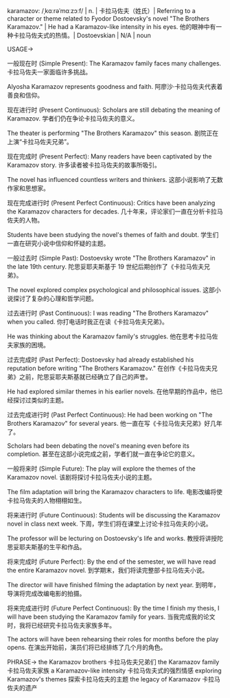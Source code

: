 karamazov: /ˌkɑːrəˈmɑːzɔːf/ | n. | 卡拉马佐夫（姓氏）|  Referring to a character or theme related to Fyodor Dostoevsky's novel "The Brothers Karamazov." |  He had a Karamazov-like intensity in his eyes. 他的眼神中有一种卡拉马佐夫式的热情。|  Dostoevskian | N/A | noun

USAGE->

一般现在时 (Simple Present):
The Karamazov family faces many challenges. 卡拉马佐夫一家面临许多挑战。

Alyosha Karamazov represents goodness and faith. 阿廖沙·卡拉马佐夫代表着善良和信仰。


现在进行时 (Present Continuous):
Scholars are still debating the meaning of Karamazov. 学者们仍在争论卡拉马佐夫的意义。

The theater is performing "The Brothers Karamazov" this season.  剧院正在上演“卡拉马佐夫兄弟”。


现在完成时 (Present Perfect):
Many readers have been captivated by the Karamazov story. 许多读者被卡拉马佐夫的故事所吸引。

The novel has influenced countless writers and thinkers. 这部小说影响了无数作家和思想家。


现在完成进行时 (Present Perfect Continuous):
Critics have been analyzing the Karamazov characters for decades.  几十年来，评论家们一直在分析卡拉马佐夫的人物。

Students have been studying the novel's themes of faith and doubt. 学生们一直在研究小说中信仰和怀疑的主题。



一般过去时 (Simple Past):
Dostoevsky wrote "The Brothers Karamazov" in the late 19th century.  陀思妥耶夫斯基于 19 世纪后期创作了《卡拉马佐夫兄弟》。

The novel explored complex psychological and philosophical issues. 这部小说探讨了复杂的心理和哲学问题。



过去进行时 (Past Continuous):
I was reading "The Brothers Karamazov" when you called. 你打电话时我正在读《卡拉马佐夫兄弟》。

He was thinking about the Karamazov family's struggles. 他在思考卡拉马佐夫家族的困境。



过去完成时 (Past Perfect):
Dostoevsky had already established his reputation before writing "The Brothers Karamazov." 在创作《卡拉马佐夫兄弟》之前，陀思妥耶夫斯基就已经确立了自己的声誉。

He had explored similar themes in his earlier novels. 在他早期的作品中，他已经探讨过类似的主题。



过去完成进行时 (Past Perfect Continuous):
He had been working on "The Brothers Karamazov" for several years.  他一直在写《卡拉马佐夫兄弟》好几年了。

Scholars had been debating the novel's meaning even before its completion.  甚至在这部小说完成之前，学者们就一直在争论它的意义。



一般将来时 (Simple Future):
The play will explore the themes of the Karamazov novel.  该剧将探讨卡拉马佐夫小说的主题。

The film adaptation will bring the Karamazov characters to life.  电影改编将使卡拉马佐夫的人物栩栩如生。



将来进行时 (Future Continuous):
Students will be discussing the Karamazov novel in class next week.  下周，学生们将在课堂上讨论卡拉马佐夫的小说。

The professor will be lecturing on Dostoevsky's life and works.  教授将讲授陀思妥耶夫斯基的生平和作品。



将来完成时 (Future Perfect):
By the end of the semester, we will have read the entire Karamazov novel.  到学期末，我们将读完整部卡拉马佐夫小说。

The director will have finished filming the adaptation by next year.  到明年，导演将完成改编电影的拍摄。



将来完成进行时 (Future Perfect Continuous):
By the time I finish my thesis, I will have been studying the Karamazov family for years.  当我完成我的论文时，我将已经研究卡拉马佐夫家族多年。

The actors will have been rehearsing their roles for months before the play opens.  在演出开始前，演员们将已经排练了几个月的角色。



PHRASE->
the Karamazov brothers 卡拉马佐夫兄弟们
the Karamazov family 卡拉马佐夫家族
a Karamazov-like intensity  卡拉马佐夫式的强烈情感
exploring Karamazov's themes  探索卡拉马佐夫的主题
the legacy of Karamazov 卡拉马佐夫的遗产
